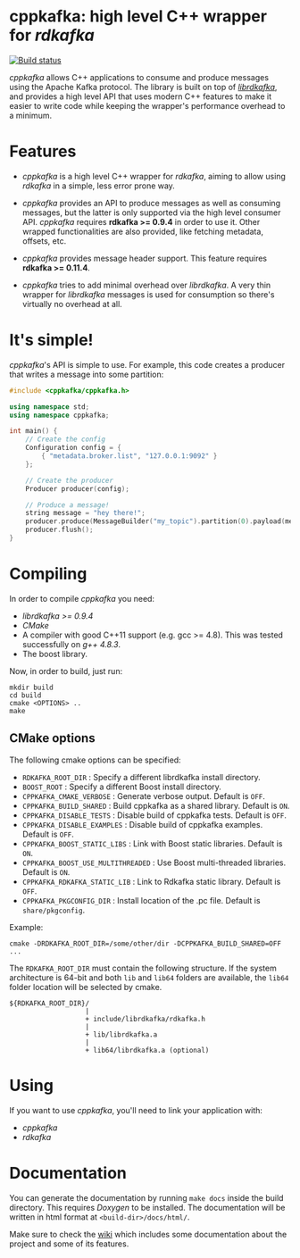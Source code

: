 # cppkafka: high level C++ wrapper for _rdkafka_

[![Build status](https://travis-ci.org/mfontanini/cppkafka.svg?branch=master)](https://travis-ci.org/mfontanini/cppkafka) 

_cppkafka_ allows C++ applications to consume and produce messages using the Apache Kafka
protocol. The library is built on top of [_librdkafka_](https://github.com/edenhill/librdkafka), 
and provides a high level API that uses modern C++ features to make it easier to write code
while keeping the wrapper's performance overhead to a minimum.

# Features

* _cppkafka_ is a high level C++ wrapper for _rdkafka_, aiming to allow using _rdkafka_ in a 
simple, less error prone way. 

* _cppkafka_ provides an API to produce messages as well as consuming messages, but the latter is 
only supported via the high level consumer API. _cppkafka_ requires **rdkafka >= 0.9.4** in 
order to use it. Other wrapped functionalities are also provided, like fetching metadata, 
offsets, etc.

* _cppkafka_ provides message header support. This feature requires **rdkafka >= 0.11.4**.

* _cppkafka_ tries to add minimal overhead over _librdkafka_. A very thin wrapper for _librdkafka_
messages is used for consumption so there's virtually no overhead at all.

# It's simple!

_cppkafka_'s API is simple to use. For example, this code creates a producer that writes a message
into some partition:

```c++
#include <cppkafka/cppkafka.h>

using namespace std;
using namespace cppkafka;

int main() {
    // Create the config
    Configuration config = {
        { "metadata.broker.list", "127.0.0.1:9092" }
    };

    // Create the producer
    Producer producer(config);

    // Produce a message!
    string message = "hey there!";
    producer.produce(MessageBuilder("my_topic").partition(0).payload(message));
    producer.flush();
}
```

# Compiling

In order to compile _cppkafka_ you need:

* _librdkafka >= 0.9.4_
* _CMake_
* A compiler with good C++11 support (e.g. gcc >= 4.8). This was tested successfully on
_g++ 4.8.3_. 
* The boost library.

Now, in order to build, just run:

```Shell
mkdir build
cd build
cmake <OPTIONS> ..
make
```

## CMake options

The following cmake options can be specified:
* `RDKAFKA_ROOT_DIR` : Specify a different librdkafka install directory.
* `BOOST_ROOT` : Specify a different Boost install directory.
* `CPPKAFKA_CMAKE_VERBOSE` : Generate verbose output. Default is `OFF`.
* `CPPKAFKA_BUILD_SHARED` : Build cppkafka as a shared library. Default is `ON`.
* `CPPKAFKA_DISABLE_TESTS` : Disable build of cppkafka tests. Default is  `OFF`.
* `CPPKAFKA_DISABLE_EXAMPLES` : Disable build of cppkafka examples. Default is `OFF`.
* `CPPKAFKA_BOOST_STATIC_LIBS` : Link with Boost static libraries. Default is `ON`.
* `CPPKAFKA_BOOST_USE_MULTITHREADED` : Use Boost multi-threaded libraries. Default is `ON`.
* `CPPKAFKA_RDKAFKA_STATIC_LIB` : Link to Rdkafka static library. Default is `OFF`.
* `CPPKAFKA_PKGCONFIG_DIR` : Install location of the .pc file. Default is `share/pkgconfig`.

Example:
```Shell
cmake -DRDKAFKA_ROOT_DIR=/some/other/dir -DCPPKAFKA_BUILD_SHARED=OFF ...
```

The `RDKAFKA_ROOT_DIR` must contain the following structure. If the system
architecture is 64-bit and both `lib` and `lib64` folders are available, the `lib64`
folder location will be selected by cmake.

```Shell
${RDKAFKA_ROOT_DIR}/
                   |
                   + include/librdkafka/rdkafka.h
                   |
                   + lib/librdkafka.a
                   |
                   + lib64/librdkafka.a (optional)
```

# Using

If you want to use _cppkafka_, you'll need to link your application with:

* _cppkafka_
* _rdkafka_

# Documentation

You can generate the documentation by running `make docs` inside the build directory. This requires
_Doxygen_ to be installed. The documentation will be written in html format at
`<build-dir>/docs/html/`.

Make sure to check the [wiki](https://github.com/mfontanini/cppkafka/wiki) which includes
some documentation about the project and some of its features.
